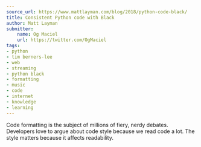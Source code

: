 ```yaml
---
source_url: https://www.mattlayman.com/blog/2018/python-code-black/
title: Consistent Python code with Black
author: Matt Layman
submitter:
    name: Og Maciel
    url: https://twitter.com/OgMaciel
tags:
- python
- tim berners-lee
- web
- streaming
- python black
- formatting
- music
- code
- internet
- knowledge
- learning
---
```


Code formatting is the subject of millions of fiery, nerdy debates. Developers love to argue about code style because we read code a lot. The style matters because it affects readability.
